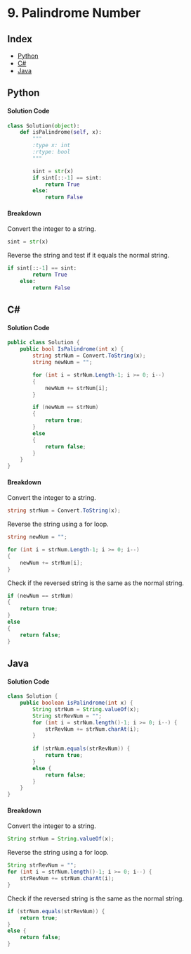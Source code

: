 # 9. Palindrome Number
## Index
- [Python](/Solutions/9/README.md#python)
- [C#](/Solutions/9/README.md#c)
- [Java](/Solutions/9/README.md#java)

## Python
#### Solution Code
```py
class Solution(object):
    def isPalindrome(self, x):
        """
        :type x: int
        :rtype: bool
        """

        sint = str(x)
        if sint[::-1] == sint:
            return True
        else:
            return False
```
#### Breakdown
Convert the integer to a string.
```py
sint = str(x)
```
Reverse the string and test if it equals the normal string.
```py
if sint[::-1] == sint:
        return True
    else:
        return False
```
## C#
#### Solution Code
```cs
public class Solution {
    public bool IsPalindrome(int x) {
        string strNum = Convert.ToString(x);
        string newNum = "";

        for (int i = strNum.Length-1; i >= 0; i--)
        {
            newNum += strNum[i];
        }

        if (newNum == strNum)
        {
            return true;
        }
        else
        {
            return false;
        }
    }
}
```
#### Breakdown
Convert the integer to a string.
```cs
string strNum = Convert.ToString(x);
```
Reverse the string using a for loop.
```cs
string newNum = "";

for (int i = strNum.Length-1; i >= 0; i--)
{
    newNum += strNum[i];
}
```
Check if the reversed string is the same as the normal string.
```cs
if (newNum == strNum)
{
    return true;
}
else
{
    return false;
}
```
## Java
#### Solution Code
```java
class Solution {
    public boolean isPalindrome(int x) {
        String strNum = String.valueOf(x);
        String strRevNum = "";
        for (int i = strNum.length()-1; i >= 0; i--) {
            strRevNum += strNum.charAt(i);
        }
        
        if (strNum.equals(strRevNum)) {
            return true;
        }
        else {
            return false;
        }
    }
}
```
#### Breakdown
Convert the integer to a string.
```java
String strNum = String.valueOf(x);
```
Reverse the string using a for loop.
```java
String strRevNum = "";
for (int i = strNum.length()-1; i >= 0; i--) {
    strRevNum += strNum.charAt(i);
}
```
Check if the reversed string is the same as the normal string.
```java
if (strNum.equals(strRevNum)) {
    return true;
}
else {
    return false;
}
```

